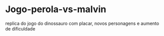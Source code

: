 # Jogo-perola-vs-malvin

replica do jogo do dinossauro com placar, novos personagens e aumento de dificuldade
